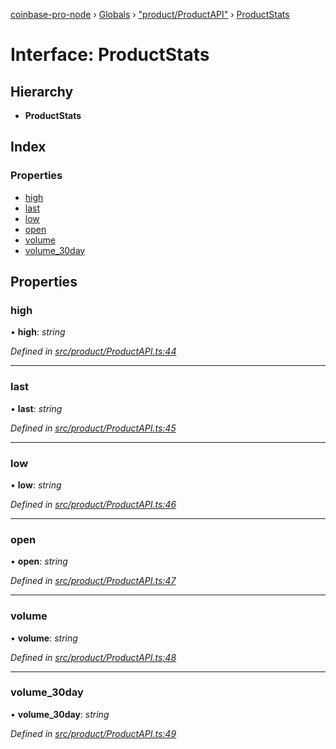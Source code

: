 [coinbase-pro-node](../README.md) › [Globals](../globals.md) › ["product/ProductAPI"](../modules/_product_productapi_.md) › [ProductStats](_product_productapi_.productstats.md)

# Interface: ProductStats

## Hierarchy

- **ProductStats**

## Index

### Properties

- [high](_product_productapi_.productstats.md#high)
- [last](_product_productapi_.productstats.md#last)
- [low](_product_productapi_.productstats.md#low)
- [open](_product_productapi_.productstats.md#open)
- [volume](_product_productapi_.productstats.md#volume)
- [volume_30day](_product_productapi_.productstats.md#volume_30day)

## Properties

### high

• **high**: _string_

_Defined in [src/product/ProductAPI.ts:44](https://github.com/bennyn/coinbase-pro-node/blob/d0dceee/src/product/ProductAPI.ts#L44)_

---

### last

• **last**: _string_

_Defined in [src/product/ProductAPI.ts:45](https://github.com/bennyn/coinbase-pro-node/blob/d0dceee/src/product/ProductAPI.ts#L45)_

---

### low

• **low**: _string_

_Defined in [src/product/ProductAPI.ts:46](https://github.com/bennyn/coinbase-pro-node/blob/d0dceee/src/product/ProductAPI.ts#L46)_

---

### open

• **open**: _string_

_Defined in [src/product/ProductAPI.ts:47](https://github.com/bennyn/coinbase-pro-node/blob/d0dceee/src/product/ProductAPI.ts#L47)_

---

### volume

• **volume**: _string_

_Defined in [src/product/ProductAPI.ts:48](https://github.com/bennyn/coinbase-pro-node/blob/d0dceee/src/product/ProductAPI.ts#L48)_

---

### volume_30day

• **volume_30day**: _string_

_Defined in [src/product/ProductAPI.ts:49](https://github.com/bennyn/coinbase-pro-node/blob/d0dceee/src/product/ProductAPI.ts#L49)_
